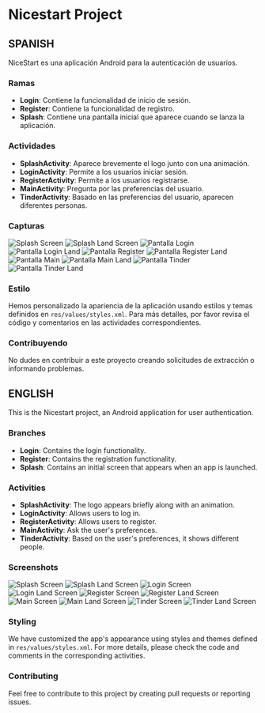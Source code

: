 # Nicestart Project

## SPANISH
NiceStart es una aplicación Android para la autenticación de usuarios.

### Ramas
- **Login**: Contiene la funcionalidad de inicio de sesión.
- **Register**: Contiene la funcionalidad de registro.
- **Splash**: Contiene una pantalla inicial que aparece cuando se lanza la aplicación.

### Actividades
- **SplashActivity**: Aparece brevemente el logo junto con una animación.
- **LoginActivity**: Permite a los usuarios iniciar sesión.
- **RegisterActivity**: Permite a los usuarios registrarse.
- **MainActivity**: Pregunta por las preferencias del usuario.
- **TinderActivity**: Basado en las preferencias del usuario, aparecen diferentes personas.

### Capturas
![Splash Screen](img/splash.png)
![Splash Land Screen](img/splash_land.png)
![Pantalla Login](img/login.png)
![Pantalla Login Land](img/login_land.png)
![Pantalla Register](img/register.png)
![Pantalla Register Land](img/register_land.png)
![Pantalla Main](img/main.png)
![Pantalla Main Land](img/main_land.png)
![Pantalla Tinder](img/tinder.png)
![Pantalla Tinder Land](img/tinder_land.png)

### Estilo
Hemos personalizado la apariencia de la aplicación usando estilos y temas definidos en `res/values/styles.xml`. Para más detalles, por favor revisa el código y comentarios en las actividades correspondientes.

### Contribuyendo
No dudes en contribuir a este proyecto creando solicitudes de extracción o informando problemas.

## ENGLISH
This is the Nicestart project, an Android application for user authentication.

### Branches
- **Login**: Contains the login functionality.
- **Register**: Contains the registration functionality.
- **Splash**: Contains an initial screen that appears when an app is launched.

### Activities
- **SplashActivity**: The logo appears briefly along with an animation.
- **LoginActivity**: Allows users to log in.
- **RegisterActivity**: Allows users to register.
- **MainActivity**: Ask the user's preferences.
- **TinderActivity**: Based on the user's preferences, it shows different people.

### Screenshots
![Splash Screen](img/splash.png)
![Splash Land Screen](img/splash_land.png)
![Login Screen](img/login.png)
![Login Land Screen](img/login_land.png)
![Register Screen](img/register.png)
![Register Land Screen](img/register_land.png)
![Main Screen](img/main.png)
![Main Land Screen](img/main_land.png)
![Tinder Screen](img/tinder.png)
![Tinder Land Screen](img/tinder_land.png)

### Styling
We have customized the app's appearance using styles and themes defined in `res/values/styles.xml`. For more details, please check the code and comments in the corresponding activities.

### Contributing
Feel free to contribute to this project by creating pull requests or reporting issues.